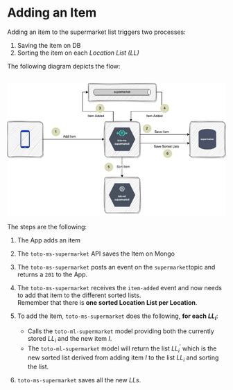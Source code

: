 # Adding an Item

Adding an item to the supermarket list triggers two processes: 
1. Saving the item on DB
2. Sorting the item on each *Location List (LL)*

The following diagram depicts the flow: <br><br>

![](diagrams/add-item.png)

The steps are the following: 

1. The App adds an item

2. The `toto-ms-supermarket` API saves the Item on Mongo

3. The `toto-ms-supermarket` posts an event on the `supermarket`topic and returns a `201` to the App.

4. The `toto-ms-supermarket` receives the `item-added` event and now needs to add that item to the different sorted lists. <br>
Remember that there is **one sorted Location List per Location**.<br>

5. To add the item, `toto-ms-supermarket` does the following, **for each $LL_i$**:
    * Calls the `toto-ml-supermarket` model providing both the currently stored $LL_i$ and the new item $I$.
    * The `toto-ml-supermarket` model will return the list $LL^{'}_i$ which is the new sorted list derived from adding item $I$ to the list $LL_i$ and sorting the list.

6. `toto-ms-supermarket` saves all the new *LLs*.